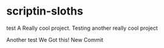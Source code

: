 # scriptin-sloths

test
A Really cool project.
Testing another really cool project

Another test
We Got this!
New Commit 
